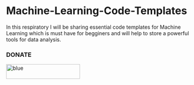# Machine-Learning-Code-Templates

In this respiratory I will be sharing essential code templates for Machine Learning which is must have for begginers and will help to store a powerful tools for data analysis.

###  DONATE

<a href="https://paypal.me/rupamshil111?locale.x=en_GB"><img width="200" height="40" alt="blue" src="https://user-images.githubusercontent.com/68724228/88449157-405a5480-ce62-11ea-98c9-92872f8ea661.png"></a>
